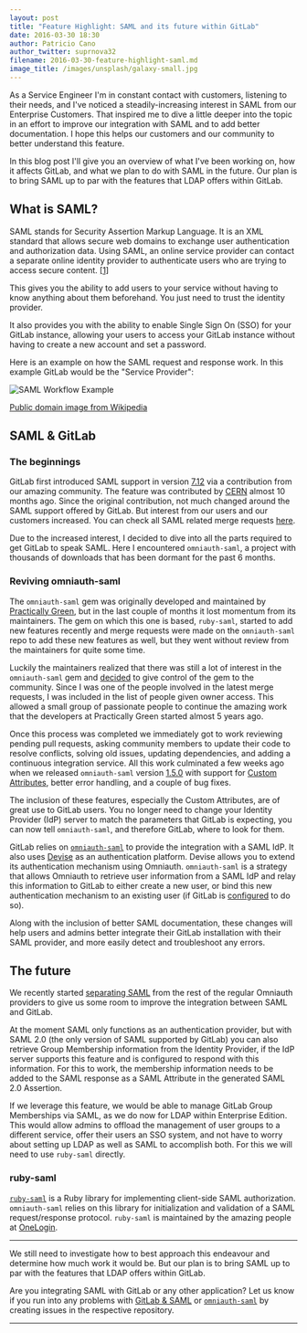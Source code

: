 ```yaml
---
layout: post
title: "Feature Highlight: SAML and its future within GitLab"
date: 2016-03-30 18:30
author: Patricio Cano
author_twitter: suprnova32
filename: 2016-03-30-feature-highlight-saml.md
image_title: /images/unsplash/galaxy-small.jpg
---
```


As a Service Engineer I'm in constant contact with customers, listening to their
needs, and I've noticed a steadily-increasing interest in SAML from our
Enterprise Customers. That inspired me to dive a little deeper into the topic in
an effort to improve our integration with SAML and to add better documentation.
I hope this helps our customers and our community to better understand this
feature.

In this blog post I'll give you an overview of what I've been working on, how it
affects GitLab, and what we plan to do with SAML in the future. Our plan is to
bring SAML up to par with the features that LDAP offers within GitLab.

<!-- more -->

## What is SAML?

SAML stands for Security Assertion Markup Language. It is an XML standard that
allows secure web domains to exchange user authentication and authorization data.
Using SAML, an online service provider can contact a separate online identity
provider to authenticate users who are trying to access secure content.
[[1]](https://developers.google.com/google-apps/sso/saml_reference_implementation)

This gives you the ability to add users to your service without having to know
anything about them beforehand. You just need to trust the identity provider.

It also provides you with the ability to enable Single Sign On (SSO) for your
GitLab instance, allowing your users to access your GitLab instance without
having to create a new account and set a password.

Here is an example on how the SAML request and response work. In this example
GitLab would be the "Service Provider":

![SAML Workflow Example](/images/saml_workflow_vertical.gif)

[Public domain image from Wikipedia](https://en.wikipedia.org/wiki/SAML_2.0#/media/File:Saml2-browser-sso-post.gif)

## SAML & GitLab

### The beginnings

GitLab first introduced SAML support in version [7.12](https://gitlab.com/gitlab-org/gitlab-ce/merge_requests/722/diffs)
via a contribution from our amazing community. The feature was contributed by
[CERN](http://home.cern/) almost 10 months ago. Since the original contribution,
not much changed around the SAML support offered by GitLab. But interest from
our users and our customers increased. You can check all SAML related merge
requests
[here](https://gitlab.com/gitlab-org/gitlab-ce/merge_requests?utf8=%E2%9C%93&issue_search=saml&state=merged&scope=all&assignee_id=&author_id=&milestone_id=&label_id=).

Due to the increased interest, I decided to dive into all the parts required to
get GitLab to speak SAML. Here I encountered `omniauth-saml`, a project with thousands
of downloads that has been dormant for the past 6 months.

### Reviving omniauth-saml

The `omniauth-saml` gem was originally developed and maintained by
[Practically Green](http://www.wespire.com/), but in the last couple of months
it lost momentum from its maintainers.
The gem on which this one is based, `ruby-saml`, started to add new features
recently and merge requests were made on the `omniauth-saml` repo to add these
new features as well, but they went without review from the maintainers
for quite some time.

Luckily the maintainers realized that there was still a lot of interest in the
`omniauth-saml` gem and [decided](https://github.com/omniauth/omniauth-saml/issues/67)
to give control of the gem to the community. Since I was one of the people
involved in the latest merge requests, I was included in the list of people
given owner access. This allowed a small group of passionate people to continue
the amazing work that the developers at Practically Green started almost 5
years ago.

Once this process was completed we immediately got to work reviewing pending pull
requests, asking community members to update their code to resolve conflicts,
solving old issues, updating dependencies, and adding a continuous integration
service. All this work culminated a few weeks ago when we released `omniauth-saml`
version [1.5.0](https://github.com/omniauth/omniauth-saml/blob/master/CHANGELOG.md#150-2016-02-25)
with support for [Custom Attributes](http://doc.gitlab.com/ce/integration/saml.html#attribute_statements),
better error handling, and a couple of bug fixes.

The inclusion of these features, especially the Custom Attributes, are of great
use to GitLab users. You no longer need to change your Identity Provider (IdP)
server to match the parameters that GitLab is expecting, you can now tell
`omniauth-saml`, and therefore GitLab, where to look for them.

GitLab relies on [`omniauth-saml`](https://github.com/omniauth/omniauth-saml) to
provide the integration with a SAML IdP. It also uses
[Devise](https://github.com/plataformatec/devise) as an authentication platform.
Devise allows you to extend its authentication mechanism using Omniauth.
`omniauth-saml` is a strategy that allows Omniauth to retrieve user information
from a SAML IdP and relay this information to GitLab to either create a new user,
or bind this new authentication mechanism to an existing user (if GitLab is
[configured](http://doc.gitlab.com/ce/integration/saml.html) to do so).

Along with the inclusion of better SAML documentation, these changes will help
users and admins better integrate their GitLab installation with their SAML provider,
and more easily detect and troubleshoot any errors.

## The future

We recently started [separating SAML](https://gitlab.com/gitlab-org/gitlab-ce/merge_requests/2882/)
from the rest of the regular Omniauth providers to give us some room to improve
the integration between SAML and GitLab.

At the moment SAML only functions as an authentication provider, but with SAML 2.0
(the only version of SAML supported by GitLab) you can also retrieve Group Membership
information from the Identity Provider, if the IdP server supports this feature
and is configured to respond with this information. For this to work, the
membership information needs to be added to the SAML response as a SAML
Attribute in the generated SAML 2.0 Assertion.

If we leverage this feature, we would be able to manage GitLab Group Memberships
via SAML, as we do now for LDAP within Enterprise Edition. This would allow
admins to offload the management of user groups to a different service, offer
their users an SSO system, and not have to worry about setting up LDAP as well
as SAML to accomplish both. For this we will need to use `ruby-saml` directly.

### ruby-saml

[`ruby-saml`](https://github.com/onelogin/ruby-saml) is a Ruby library for
implementing client-side SAML authorization. `omniauth-saml` relies on this library
for initialization and validation of a SAML request/response protocol. `ruby-saml`
is maintained by the amazing people at [OneLogin](https://www.onelogin.com/).

---

We still need to investigate how to best approach this endeavour and determine
how much work it would be. But our plan is to bring SAML up to par with the
features that LDAP offers within GitLab.

Are you integrating SAML with GitLab or any other application? Let us know if you
run into any problems with [GitLab & SAML](https://gitlab.com/gitlab-org/gitlab-ce/issues)
or [`omniauth-saml`](https://github.com/omniauth/omniauth-saml/issues) by creating
issues in the respective repository.

---
